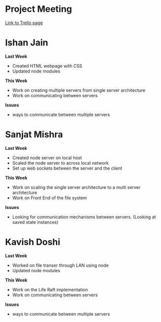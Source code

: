 # Project Meeting

<a href= "https://trello.com/b/fykgWYK4/untitled-board">Link to Trello page</a>

# Ishan Jain
**Last Week**
  - Created HTML webpage with CSS 
  - Updated node modules
 
 **This Week**
  - Work on creating multiple servers from single server architecture
  - Work on communicating between servers
 
 **Issues**
  - ways to communicate between multiple servers
  
# Sanjat Mishra
**Last Week**
  - Created node server on local host
  - Scaled the node server to across local network
  - Set up web sockets between the server and the client
    
**This Week**
  - Work on scaling the single server architecture to a multi server architecture
  - Work on Front End of the file system
      
**Issues**
  - Looking for communication mechanisms between servers. (Looking at saved state instances)
    
# Kavish Doshi
**Last Week**
  - Worked on file transer through LAN using node 
  - Updated node modules
 
 **This Week**
 - Work on the Life Raft implementation
 - Work on communicating between servers
 
 **Issues**
  - ways to communicate between multiple servers
  
  
